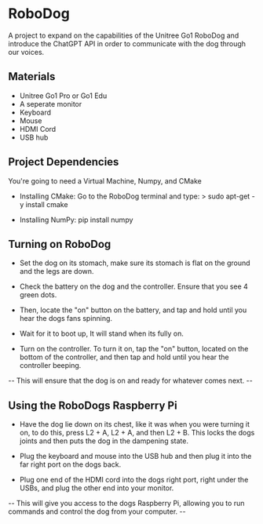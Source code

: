 # RoboDog
A project to expand on the capabilities of the Unitree Go1 RoboDog and introduce the ChatGPT API in order to communicate with the dog through our voices.

## Materials
- Unitree Go1 Pro or Go1 Edu
- A seperate monitor
- Keyboard
- Mouse
- HDMI Cord
- USB hub

## Project Dependencies
You're going to need a Virtual Machine, Numpy, and CMake 

- Installing CMake: Go to the RoboDog terminal and type: > sudo apt-get -y install cmake

- Installing NumPy: pip install numpy

## Turning on RoboDog
- Set the dog on its stomach, make sure its stomach is flat on the ground and the legs are down.

- Check the battery on the dog and the controller. Ensure that you see 4 green dots.

- Then, locate the "on" button on the battery, and tap and hold until you hear the dogs fans spinning.

- Wait for it to boot up, It will stand when its fully on.

- Turn on the controller. To turn it on, tap the "on" button, located on the bottom of the controller, and then tap and hold until you hear the controller beeping.

-- This will ensure that the dog is on and ready for whatever comes next. --

## Using the RoboDogs Raspberry Pi
- Have the dog lie down on its chest, like it was when you were turning it on, to do this, press L2 + A, L2 + A, and then L2 + B. This locks the dogs joints and then puts the dog in the dampening state.

- Plug the keyboard and mouse into the USB hub and then plug it into the far right port on the dogs back.

- Plug one end of the HDMI cord into the dogs right port, right under the USBs, and plug the other end into your monitor.

-- This will give you access to the dogs Raspberry Pi, allowing you to run commands and control the dog from your computer. --




